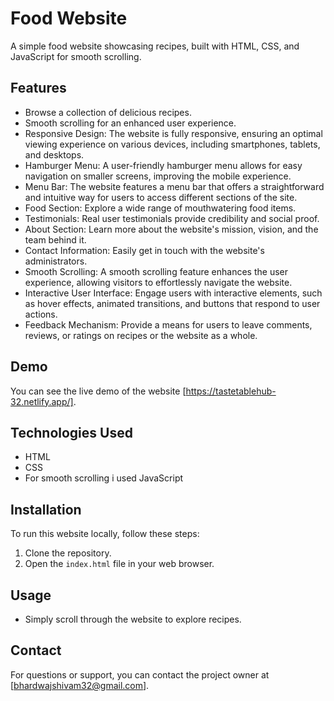 # Food Website

A simple food website showcasing recipes, built with HTML, CSS, and JavaScript for smooth scrolling.

## Features

- Browse a collection of delicious recipes.
- Smooth scrolling for an enhanced user experience.
- Responsive Design: The website is fully responsive, ensuring an optimal viewing experience on various devices, including smartphones, tablets, and desktops.
- Hamburger Menu: A user-friendly hamburger menu allows for easy navigation on smaller screens, improving the mobile experience.
- Menu Bar: The website features a menu bar that offers a straightforward and intuitive way for users to access different sections of the site.
- Food Section: Explore a wide range of mouthwatering food items.
- Testimonials: Real user testimonials provide credibility and social proof.
- About Section: Learn more about the website's mission, vision, and the team behind it.
- Contact Information: Easily get in touch with the website's administrators.
- Smooth Scrolling: A smooth scrolling feature enhances the user experience, allowing visitors to effortlessly navigate the website.
- Interactive User Interface: Engage users with interactive elements, such as hover effects, animated transitions, and buttons that respond to user actions.
- Feedback Mechanism: Provide a means for users to leave comments, reviews, or ratings on recipes or the website as a whole.

## Demo

You can see the live demo of the website [https://tastetablehub-32.netlify.app/].

## Technologies Used

- HTML
- CSS
- For smooth scrolling i used JavaScript

## Installation

To run this website locally, follow these steps:

1. Clone the repository.
2. Open the `index.html` file in your web browser.

## Usage

- Simply scroll through the website to explore recipes.

## Contact

For questions or support, you can contact the project owner at [bhardwajshivam32@gmail.com].


